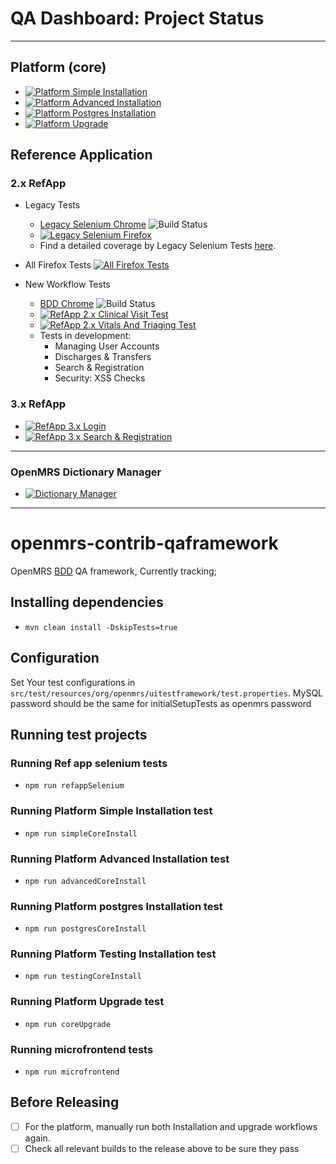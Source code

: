 # QA Dashboard: Project Status
___
## Platform (core)
* [![Platform Simple Installation](https://github.com/openmrs/openmrs-contrib-qaframework/actions/workflows/platform-install-simple.yml/badge.svg?branch=master)](https://github.com/openmrs/openmrs-contrib-qaframework/actions/workflows/platform-install-simple.yml)
* [![Platform Advanced Installation](https://github.com/openmrs/openmrs-contrib-qaframework/actions/workflows/platform-install-advanced.yml/badge.svg?branch=master)](https://github.com/openmrs/openmrs-contrib-qaframework/actions/workflows/platform-install-advanced.yml)
* [![Platform Postgres Installation](https://github.com/openmrs/openmrs-contrib-qaframework/actions/workflows/platform-install-postgres.yml/badge.svg)](https://github.com/openmrs/openmrs-contrib-qaframework/actions/workflows/platform-install-postgres.yml)
* [![Platform Upgrade](https://github.com/openmrs/openmrs-contrib-qaframework/actions/workflows/platform-upgrade.yml/badge.svg?branch=master)](https://github.com/openmrs/openmrs-contrib-qaframework/actions/workflows/platform-upgrade.yml)

## Reference Application

### 2.x RefApp 
* Legacy Tests
  * [Legacy Selenium Chrome](https://ci.openmrs.org/browse/REFAPP-UI) ![Build Status](https://ci.openmrs.org/plugins/servlet/wittified/build-status/REFAPP-UI)
  * [![Legacy Selenium Firefox](https://github.com/openmrs/openmrs-distro-referenceapplication/actions/workflows/ci.yml/badge.svg)](https://github.com/openmrs/openmrs-distro-referenceapplication/actions/workflows/ci.yml)
  * Find a detailed coverage by Legacy Selenium Tests [here](https://github.com/openmrs/openmrs-distro-referenceapplication/tree/master/ui-tests/src/test/java/org/openmrs/reference).
  
* All Firefox Tests [![All Firefox Tests](https://github.com/openmrs/openmrs-contrib-qaframework/actions/workflows/qa.yml/badge.svg?branch=master)](https://github.com/openmrs/openmrs-contrib-qaframework/actions/workflows/qa.yml)
* New Workflow Tests
  * [BDD Chrome](https://ci.openmrs.org/browse/CONTRIB-QA) ![Build Status](https://ci.openmrs.org/plugins/servlet/wittified/build-status/CONTRIB-QA)
  * [![RefApp 2.x Clinical Visit Test](https://github.com/openmrs/openmrs-contrib-qaframework/actions/workflows/clinical-visit.yml/badge.svg)](https://github.com/openmrs/openmrs-contrib-qaframework/actions/workflows/clinical-visit.yml)
  * [![RefApp 2.x Vitals And Triaging Test](https://github.com/openmrs/openmrs-contrib-qaframework/actions/workflows/vitals-and-triaging.yml/badge.svg)](https://github.com/openmrs/openmrs-contrib-qaframework/actions/workflows/vitals-and-triaging.yml) 
  * Tests in development:
    * Managing User Accounts
    * Discharges & Transfers
    * Search & Registration
    * Security: XSS Checks   

### 3.x RefApp
* [![RefApp 3.x Login](https://github.com/openmrs/openmrs-contrib-qaframework/actions/workflows/refapp-3x-login.yml/badge.svg)](https://github.com/openmrs/openmrs-contrib-qaframework/actions/workflows/refapp-3x-login.yml)
* [![RefApp 3.x Search & Registration](https://github.com/openmrs/openmrs-contrib-qaframework/actions/workflows/refapp-3x-registration.yml/badge.svg)](https://github.com/openmrs/openmrs-contrib-qaframework/actions/workflows/refapp-3x-registration.yml)
___

### OpenMRS Dictionary Manager
* [![Dictionary Manager](https://github.com/openmrs/openmrs-ocl-client/actions/workflows/dictionary-manager.yml/badge.svg)](https://github.com/openmrs/openmrs-ocl-client/actions/workflows/dictionary-manager.yml)
___
# openmrs-contrib-qaframework

OpenMRS [BDD](https://en.wikipedia.org/wiki/Behavior-driven_development) QA framework, Currently tracking;

## Installing dependencies
- `mvn clean install -DskipTests=true`

## Configuration
Set Your test configurations in `src/test/resources/org/openmrs/uitestframework/test.properties`.
MySQL password should be the same for initialSetupTests as openmrs password

## Running test projects

### Running Ref app selenium tests
- `npm run refappSelenium`

### Running Platform Simple Installation test
- `npm run simpleCoreInstall`

### Running Platform Advanced Installation test
- `npm run advancedCoreInstall`

### Running Platform postgres Installation test
- `npm run postgresCoreInstall`

### Running Platform Testing Installation test
- `npm run testingCoreInstall`

### Running Platform Upgrade test
- `npm run coreUpgrade`

### Running microfrontend tests
- `npm run microfrontend`

## Before Releasing
- [ ] For the platform, manually run both Installation and upgrade workflows again.
- [ ] Check all relevant builds to the release above to be sure they pass
